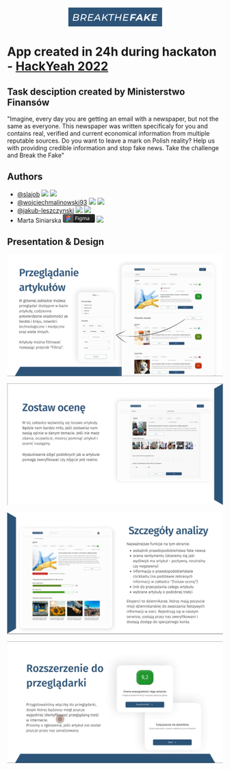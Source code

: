 <p align="center">
    <img src="https://github.com/slajob/break_the_fake/blob/main/frontend/public/logo.png?raw=true">
  
# App created in 24h during hackaton - [HackYeah 2022](https://hackyeah.pl/)

## Task desciption created by Ministerstwo Finansów
"Imagine, every day you are getting an email with a newspaper, but not the same as 
everyone. This newspaper was written specificaly for you and contains real, verified
 and current economical information from multiple reputable sources. Do you want to leave 
 a mark on Polish reality? Help us with providing credible information and stop fake news. 
 Take the challenge and Break the Fake"

 ## Authors

  - [@slajob](https://github.com/slajob) <img src="https://badges.aleen42.com/src/python.svg"> <img src="https://badgen.net/badge/Backend/Api/green">
  - [@wojciechmalinowski93](https://github.com/wojciechmalinowski93) <img src="https://badges.aleen42.com/src/python.svg"> <img src="https://badgen.net/badge/Backend/Data%20scrapping/green">
  - [@jakub-leszczynski](https://github.com/jakub-leszczynski) <img src="https://badges.aleen42.com/src/javascript.svg"> <img src="https://badgen.net/badge/Frontend/Frontend/green">
  - Marta Siniarska <img src="https://github.com/slajob/break_the_fake/blob/main/frontend/public/figma_badge.svg" alt="drawing" style="width:75px;"/> <img src="https://badgen.net/badge/%55%58%2F%55%49/Design/green">

## Presentation & Design

<p align="center">
    <img src="https://github.com/slajob/break_the_fake/blob/main/frontend/public/articles.png">
    
<p align="center">
<img src="https://github.com/slajob/break_the_fake/blob/main/frontend/public/review.png">

<p align="center">
    <img src="https://github.com/slajob/break_the_fake/blob/main/frontend/public/result.png">
    
<p align="center">
    <img src="https://github.com/slajob/break_the_fake/blob/main/frontend/public/extension.png">
